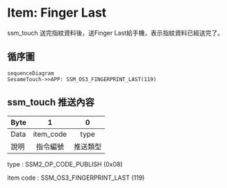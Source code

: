 # Item: Finger Last

ssm_touch 送完指紋資料後，送Finger Last給手機，表示指紋資料已經送完了。

## 循序圖

```mermaid
sequenceDiagram
SesameTouch->>APP: SSM_OS3_FINGERPRINT_LAST(119)
```
## ssm_touch 推送內容
| Byte | 1         | 0    |
|-------|:---------:|:----:|
| Data  | item_code | type |
| 說明    | 指令編號      | 推送類型 |

type : SSM2_OP_CODE_PUBLISH (0x08)

item code : SSM_OS3_FINGERPRINT_LAST (119)